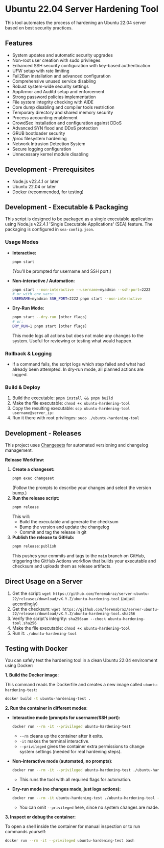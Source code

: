 # Ubuntu 22.04 Server Hardening Tool

This tool automates the process of hardening an Ubuntu 22.04 server based on best security practices.

## Features

- System updates and automatic security upgrades
- Non-root user creation with sudo privileges
- Enhanced SSH security configuration with key-based authentication
- UFW setup with rate limiting
- Fail2Ban installation and advanced configuration
- Comprehensive unused service disabling
- Robust system-wide security settings
- AppArmor and Auditd setup and enforcement
- Strong password policies implementation
- File system integrity checking with AIDE
- Core dump disabling and compiler tools restriction
- Temporary directory and shared memory security
- Process accounting enablement
- CrowdSec installation and configuration against DDoS
- Advanced SYN flood and DDoS protection
- GRUB bootloader security
- /proc filesystem hardening
- Network Intrusion Detection System
- Secure logging configuration
- Unnecessary kernel module disabling

## Development - Prerequisites

- Node.js v22.4.1 or later
- Ubuntu 22.04 or later
- Docker (recommended, for testing)

## Development - Executable & Packaging

This script is designed to be packaged as a single executable application using Node.js v22.4.1 'Single Executable Applications' (SEA) feature. The packaging is configured in `sea-config.json`.

### Usage Modes

- **Interactive:**
  ```sh
  pnpm start
  ```
  (You’ll be prompted for username and SSH port.)

- **Non-interactive / Automation:**
  ```sh
  pnpm start --non-interactive --username=myadmin --ssh-port=2222
  # or with env vars:
  USERNAME=myadmin SSH_PORT=2222 pnpm start --non-interactive
  ```

- **Dry-Run Mode:**
  ```sh
  pnpm start --dry-run [other flags]
  # or:
  DRY_RUN=1 pnpm start [other flags]
  ```
  This mode logs all actions but does not make any changes to the system. Useful for reviewing or testing what would happen.

### Rollback & Logging
- If a command fails, the script logs which step failed and what had already been attempted. In dry-run mode, all planned actions are logged.

### Build & Deploy

1. Build the executable: `pnpm install && pnpm build`
2. Make the file executable: `chmod +x ubuntu-hardening-tool`
3. Copy the resulting executable: `scp ubuntu-hardening-tool username@server_ip:`
4. Run it there with root privileges: `sudo ./ubuntu-hardening-tool`

## Development - Releases

This project uses [Changesets](https://github.com/changesets/changesets) for automated versioning and changelog management.

**Release Workflow:**
1. **Create a changeset:**
   ```sh
   pnpm exec changeset
   ```
   (Follow the prompts to describe your changes and select the version bump.)
2. **Run the release script:**
   ```sh
   pnpm release
   ```
   This will:
   - Build the executable and generate the checksum
   - Bump the version and update the changelog
   - Commit and tag the release in git
3. **Publish the release to GitHub:**
   ```sh
   pnpm release:publish
   ```
   This pushes your commits and tags to the `main` branch on GitHub, triggering the GitHub Actions workflow that builds your executable and checksum and uploads them as release artifacts.

## Direct Usage on a Server

1. Get the script: `wget https://github.com/feremabraz/server-ubuntu-22/releases/download/vX.Y.Z/ubuntu-hardening-tool` (adjust accordingly)
2. Get the checksum: `wget https://github.com/feremabraz/server-ubuntu-22/releases/download/vX.Y.Z/ubuntu-hardening-tool.sha256`
3. Verify the script's integrity: `sha256sum --check ubuntu-hardening-tool.sha256`
4. Make the file executable: `chmod +x ubuntu-hardening-tool`
5. Run it: `./ubuntu-hardening-tool`

## Testing with Docker

You can safely test the hardening tool in a clean Ubuntu 22.04 environment using Docker:

**1. Build the Docker image:**

This command reads the Dockerfile and creates a new image called `ubuntu-hardening-test`:
```sh
docker build -t ubuntu-hardening-test .
```

**2. Run the container in different modes:**

- **Interactive mode (prompts for username/SSH port):**
  ```sh
  docker run --rm -it --privileged ubuntu-hardening-test
  ```
  - `--rm` cleans up the container after it exits.
  - `-it` makes the terminal interactive.
  - `--privileged` gives the container extra permissions to change system settings (needed for real hardening steps).

- **Non-interactive mode (automated, no prompts):**
  ```sh
  docker run --rm -it --privileged ubuntu-hardening-test ./ubuntu-hardening-tool --non-interactive --username=testuser --ssh-port=2222
  ```
  - This runs the tool with all required flags for automation.

- **Dry-run mode (no changes made, just logs actions):**
  ```sh
  docker run --rm -it ubuntu-hardening-test ./ubuntu-hardening-tool --dry-run --non-interactive --username=testuser
  ```
  - You can omit `--privileged` here, since no system changes are made.

**3. Inspect or debug the container:**

To open a shell inside the container for manual inspection or to run commands yourself:
```sh
docker run --rm -it --privileged ubuntu-hardening-test bash
```


